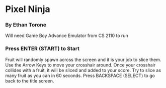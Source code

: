 # Pixel Ninja
### By Ethan Torone

Will need Game Boy Advance Emulator from CS 2110 to run

### Press ENTER (START) to Start

Fruit will randomly spawn across the screen and it is your job to slice them. 
Use the Arrow Keys to move your crosshair around. 
Once your crosshair collides with a fruit, it will be sliced and added to your score. 
Try to slice as many fruit as you can in 60 seconds.
Press BACKSPACE (SELECT) to go back to the title screen.
